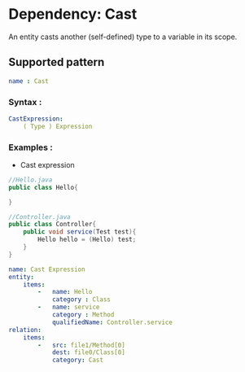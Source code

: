 # Dependency: Cast
An entity casts another (self-defined) type to a variable in its scope.
## Supported pattern
```yaml
name : Cast
```
### Syntax : 
```yaml
CastExpression:
    ( Type ) Expression
```
### Examples : 
- Cast expression
```java
//Hello.java
public class Hello{

}
```
```java
//Controller.java
public class Controller{
    public void service(Test test){
        Hello hello = (Hello) test;
    }
}
```
```yaml
name: Cast Expression
entity:
    items:
        -   name: Hello
            category : Class
        -   name: service
            category : Method
            qualifiedName: Controller.service
relation:
    items:
        -   src: file1/Method[0]
            dest: file0/Class[0]
            category: Cast
```